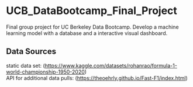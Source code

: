 # UCB_DataBootcamp_Final_Project
Final group project for UC Berkeley Data Bootcamp. Develop a machine learning model with a database and a interactive visual dashboard. 




## Data Sources
static data set: (https://www.kaggle.com/datasets/rohanrao/formula-1-world-championship-1950-2020)  
API for additional data pulls:
(https://theoehrly.github.io/Fast-F1/index.html)
